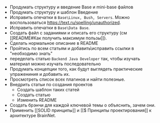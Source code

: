 - Продумать структуру и введение Base и mini-base файлов
- Продумать структуру и шаблон Введение
- Исправить опечатки в `Base\Linux, Bush, Servers`. Можно воспользоваться https://text.ru/spelling/unauthorized.
- Исправить опечатки в `Base\Data Base`. 
- Создать файл с заданиями и описать его структуру (см [[README#Как получить максимум пользы]]).
- Сделать нормальное описание в README
- Пройтись по всем статьям и добавить\исправить ссылки в "необходимо знать"
- переделать статью `Backend Java Developer` так, чтобы изучать материал можно изучать последовательно
- Продумать концепции того, как будут выглядеть практические упражениния и добавить их. 
- Просмотреть список всех плагинов и найти полезные.
- Внедрить статьи по создания проектов
	- Создать шаблон таких статей
	- Создать статью
	- Изменить README
- Создать брэнчи для каждой ключевой темы о объяснить, зачем они.
- Применить [[SOLID принципы]] и [[$ Принципы проектирования]] к архитектуре BrainNet.
